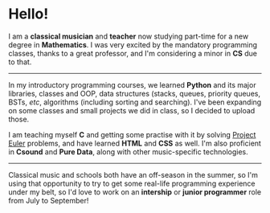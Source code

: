 # Hello!

I am a **classical musician** and **teacher** now studying part-time for a new degree in **Mathematics**. I was very excited by the mandatory programming classes, thanks to a great professor, and I'm considering a minor in **CS** due to that.

---

In my introductory programming courses, we learned **Python** and its major libraries, classes and OOP, data structures (stacks, queues, priority queues, BSTs, *etc*, algorithms (including sorting and searching). I've been expanding on some classes and small projects we did in class, so I decided to upload those.

I am teaching myself **C** and getting some practise with it by solving [Project Euler](https://projecteuler.net/) problems, and have learned **HTML** and **CSS** as well. I'm also proficient in **Csound** and **Pure Data**, along with other music-specific technologies.

---

Classical music and schools both have an off-season in the summer, so I'm using that opportunity to try to get some real-life programming experience under my belt, so I'd love to work on an **intership** or **junior programmer** role from July to September!
